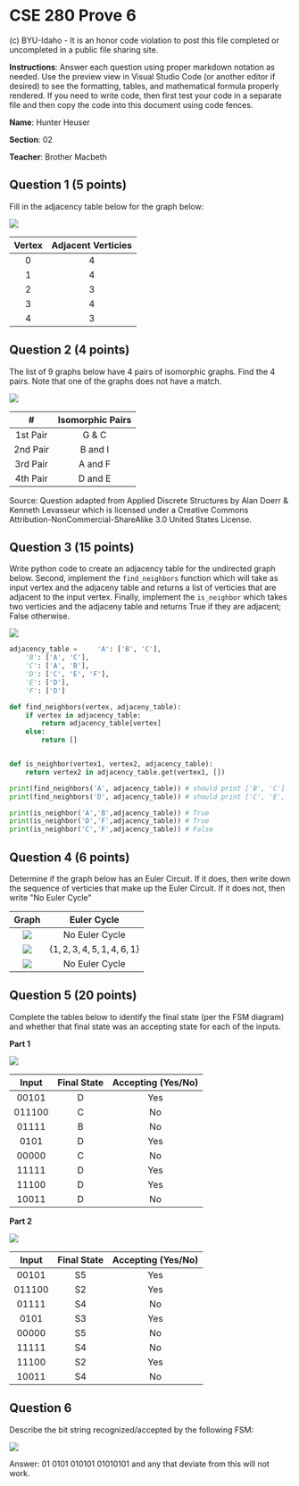 # CSE 280 Prove 6

(c) BYU-Idaho - It is an honor code violation to post this
file completed or uncompleted in a public file sharing site.

**Instructions**: Answer each question using proper markdown notation as needed.  Use the preview view in Visual Studio Code (or another editor if desired) to see the formatting, tables, and mathematical formula properly rendered.  If you need to write code, then first test your code in a separate file and then copy the code into this document using code fences. 

**Name**: Hunter Heuser

**Section**: 02

**Teacher**: Brother Macbeth

## Question 1 (5 points)

Fill in the adjacency table below for the graph below:

![](prove06_graph1.png)

|Vertex|Adjacent Verticies|
|:-:|:-:|
|0|4|
|1|4|
|2|3|
|3|4|
|4|3|

## Question 2 (4 points)

The list of 9 graphs below have 4 pairs of isomorphic graphs.  Find the 4 pairs.  Note that one of the graphs does not have a match.

![](prove06_graph2.png)

|#|Isomorphic Pairs|
|:-:|:-:|
|1st Pair|G & C|
|2nd Pair|B and I|
|3rd Pair|A and F|
|4th Pair|D and E|

Source: Question adapted from Applied Discrete Structures by Alan Doerr & Kenneth Levasseur which is licensed under a Creative Commons Attribution-NonCommercial-ShareAlike 3.0 United States License.

## Question 3 (15 points)

Write python code to create an adjacency table for the undirected graph below.  Second, implement the `find_neighbors` function which will take as input vertex and the adjaceny table and returns a list of verticies that are adjacent to the input vertex.  Finally, implement the `is_neighbor` which takes two verticies and the adjaceny table and returns True if they are adjacent; False otherwise.

![](prove06_graph3.png)

```python
adjacency_table =     'A': ['B', 'C'],
    'B': ['A', 'C'],
    'C': ['A', 'B'],
    'D': ['C', 'E', 'F'],
    'E': ['D'],
    'F': ['D']

def find_neighbors(vertex, adjaceny_table):
    if vertex in adjacency_table:
        return adjacency_table[vertex]
    else:
        return []


def is_neighbor(vertex1, vertex2, adjacency_table):
    return vertex2 in adjacency_table.get(vertex1, [])

print(find_neighbors('A', adjacency_table)) # should print ['B', 'C']
print(find_neighbors('D', adjacency_table)) # should print ['C', 'E', 'F']

print(is_neighbor('A','B',adjacency_table)) # True
print(is_neighbor('D','F',adjacency_table)) # True
print(is_neighbor('C','F',adjacency_table)) # False
```

## Question 4 (6 points)

Determine if the graph below has an Euler Circuit.  If it does, then write down the sequence of verticies that make up the Euler Circuit.  If it does not, then write "No Euler Cycle"

|Graph|Euler Cycle|
|:-:|:-:|
|![](prove06_graph4.png)|No Euler Cycle|
|![](prove06_graph5.png)|$\lbrace 1,2,3,4,5,1,4,6,1\rbrace$|
|![](prove06_graph6.png)|No Euler Cycle|

## Question 5 (20 points)

Complete the tables below to identify the final state (per the FSM diagram) and whether that final state was an accepting state for each of the inputs.   

**Part 1**

![](prove06_graph7.png)

|Input|Final State|Accepting (Yes/No)|
|:-:|:-:|:-:|
|00101|D|Yes|
|011100|C|No|
|01111|B|No|
|0101|D|Yes|
|00000|C|No|
|11111|D|Yes|
|11100|D|Yes|
|10011|D|No|

**Part 2**

![](prove06_graph8.png)

|Input|Final State|Accepting (Yes/No)|
|:-:|:-:|:-:|
|00101|S5|Yes|
|011100|S2|Yes|
|01111|S4|No|
|0101|S3|Yes|
|00000|S5|No|
|11111|S4|No|
|11100|S2|Yes|
|10011|S4|No|

## Question 6

Describe the bit string recognized/accepted by the following FSM:

![](prove06_graph9.png)

Answer: 01
0101
010101
01010101 and any that deviate from this will not work.